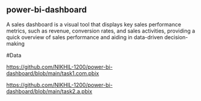 ## power-bi-dashboard
A sales dashboard is a visual tool that displays key sales performance metrics, such as revenue, conversion rates, and sales activities, providing a quick overview of sales performance and aiding in data-driven decision-making



#Data 


https://github.com/NIKHIL-1200/power-bi-dashboard/blob/main/task1.com.pbix


https://github.com/NIKHIL-1200/power-bi-dashboard/blob/main/task2.a.pbix
